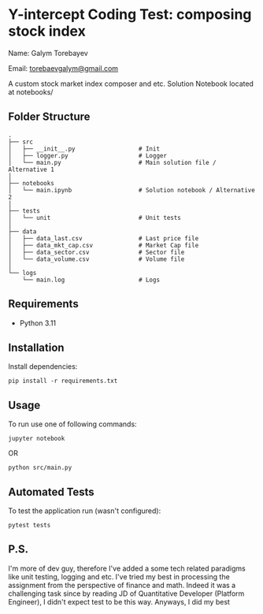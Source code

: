 # Y-intercept Coding Test: composing stock index

Name: Galym Torebayev

Email: torebaevgalym@gmail.com

A custom stock market index composer and etc. Solution Notebook located at notebooks/

## Folder Structure

    .
    ├── src
    │   ├── __init__.py                  # Init
    │   ├── logger.py                    # Logger
    │   └── main.py                      # Main solution file / Alternative 1
    │
    ├── notebooks
    │   └── main.ipynb                   # Solution notebook / Alternative 2
    │
    ├── tests
    │   └── unit                         # Unit tests
    │
    ├── data
    │   ├── data_last.csv                # Last price file
    │   ├── data_mkt_cap.csv             # Market Cap file
    │   ├── data_sector.csv              # Sector file
    │   └── data_volume.csv              # Volume file
    │
    └── logs                             
        └── main.log                     # Logs

## Requirements

- Python 3.11

## Installation

Install dependencies:

```
pip install -r requirements.txt
```

## Usage

To run use one of following commands:

```
jupyter notebook
```

OR
 
```
python src/main.py
```

## Automated Tests

To test the application run (wasn't configured):

```
pytest tests
```

## P.S. 

I'm more of dev guy, therefore I've added a some tech related paradigms like unit testing, logging and etc. I've tried my best in processing the assignment from the perspective of finance and math. Indeed it was a challenging task since by reading JD of Quantitative Developer (Platform Engineer), I didn't expect test to be this way. Anyways, I did my best